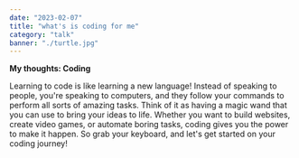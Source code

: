 ```yaml
---
date: "2023-02-07"
title: "what's is coding for me"
category: "talk"
banner: "./turtle.jpg"
---
```


**My thoughts: Coding**


Learning to code is like learning a new language! Instead of speaking to people, you're speaking to computers, and they follow your commands to perform all sorts of amazing tasks. Think of it as having a magic wand that you can use to bring your ideas to life. Whether you want to build websites, create video games, or automate boring tasks, coding gives you the power to make it happen. So grab your keyboard, and let's get started on your coding journey!
